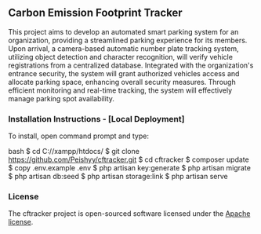 ## Carbon Emission Footprint Tracker

This project aims to develop an automated smart parking system for an organization, providing a streamlined parking experience for its members. Upon arrival, a camera-based automatic number plate tracking system, utilizing object detection and character recognition, will verify vehicle registrations from a centralized database. Integrated with the organization's entrance security, the system will grant authorized vehicles access and allocate parking space, enhancing overall security measures. Through efficient monitoring and real-time tracking, the system will effectively manage parking spot availability.

### Installation Instructions - [Local Deployment]

To install, open command prompt and type:

bash
$ cd C://xampp/htdocs/
$ git clone https://github.com/Peishyy/cftracker.git
$ cd cftracker
$ composer update
$ copy .env.example .env
$ php artisan key:generate
$ php artisan migrate
$ php artisan db:seed
$ php artisan storage:link
$ php artisan serve


### License

The cftracker project is open-sourced software licensed under the [Apache license](http://www.apache.org/licenses/).
